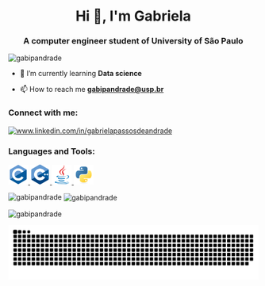 <h1 align="center">Hi 👋, I'm Gabriela</h1>
<h3 align="center">A computer engineer student of University of São Paulo</h3>

<p align="left"> <img src="https://komarev.com/ghpvc/?username=gabipandrade&label=Profile%20views&color=0e75b6&style=flat" alt="gabipandrade" /> </p>

- 🌱 I’m currently learning **Data science**

- 📫 How to reach me **gabipandrade@usp.br**

<h3 align="left">Connect with me:</h3>
<p align="left">
<a href="https://linkedin.com/in/www.linkedin.com/in/gabrielapassosdeandrade" target="blank"><img align="center" src="https://raw.githubusercontent.com/rahuldkjain/github-profile-readme-generator/master/src/images/icons/Social/linked-in-alt.svg" alt="www.linkedin.com/in/gabrielapassosdeandrade" height="30" width="40" /></a>
</p>

<h3 align="left">Languages and Tools:</h3>
<p align="left"> <a href="https://www.cprogramming.com/" target="_blank" rel="noreferrer"> <img src="https://raw.githubusercontent.com/devicons/devicon/master/icons/c/c-original.svg" alt="c" width="40" height="40"/> </a> <a href="https://www.w3schools.com/cpp/" target="_blank" rel="noreferrer"> <img src="https://raw.githubusercontent.com/devicons/devicon/master/icons/cplusplus/cplusplus-original.svg" alt="cplusplus" width="40" height="40"/> </a> <a href="https://www.java.com" target="_blank" rel="noreferrer"> <img src="https://raw.githubusercontent.com/devicons/devicon/master/icons/java/java-original.svg" alt="java" width="40" height="40"/> </a> <a href="https://www.python.org" target="_blank" rel="noreferrer"> <img src="https://raw.githubusercontent.com/devicons/devicon/master/icons/python/python-original.svg" alt="python" width="40" height="40"/> </a> </p>

<p><img align="left" src="https://github-readme-stats.vercel.app/api/top-langs?username=gabipandrade&show_icons=true&locale=en&layout=compact" alt="gabipandrade" /></p>

<p>&nbsp;<img align="center" src="https://github-readme-stats.vercel.app/api?username=gabipandrade&show_icons=true&locale=en" alt="gabipandrade" /></p>

<p><img align="center" src="https://github-readme-streak-stats.herokuapp.com/?user=gabipandrade&" alt="gabipandrade" /></p>

<picture>
  <source media="(prefers-color-scheme: dark)" srcset="https://raw.githubusercontent.com/gabipandrade/gabipandrade/output/github-contribution-grid-snake-dark.svg">
  <source media="(prefers-color-scheme: light)" srcset="https://raw.githubusercontent.com/gabipandrade/gabipandrade/output/github-contribution-grid-snake.svg">
  <img alt="github contribution grid snake animation" src="https://raw.githubusercontent.com/gabipandrade/gabipandrade/output/github-contribution-grid-snake.svg">
</picture>
